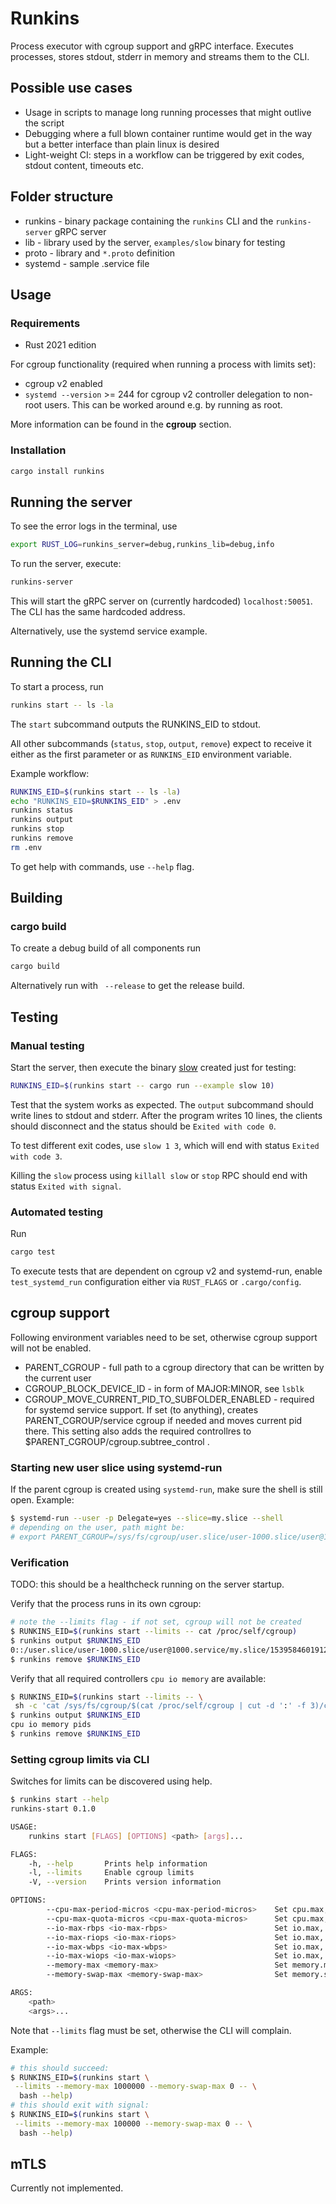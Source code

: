 # Runkins

Process executor with cgroup support and gRPC interface. Executes
processes, stores stdout, stderr in memory and streams them to the CLI.

## Possible use cases
* Usage in scripts to manage long running processes that might outlive the script
* Debugging where a full blown container runtime would get in the way but a better interface than plain linux is desired
* Light-weight CI: steps in a workflow can be triggered by exit codes, stdout content, timeouts etc.

## Folder structure
* runkins - binary package containing the `runkins` CLI and the `runkins-server` gRPC server
* lib - library used by the server, `examples/slow` binary for testing
* proto - library and `*.proto` definition
* systemd - sample .service file

## Usage
### Requirements
* Rust 2021 edition

For cgroup functionality (required when running a process with limits set):
* cgroup v2 enabled
* `systemd --version` >= 244 for cgroup v2 controller delegation to non-root users. This can be worked around e.g. by running as root.

More information can be found in the **cgroup** section.

### Installation
```sh
cargo install runkins
```

## Running the server

To see the error logs in the terminal, use
```sh
export RUST_LOG=runkins_server=debug,runkins_lib=debug,info
 ```

To run the server, execute:
```sh
runkins-server
```
This will start the gRPC server on (currently hardcoded)
`localhost:50051`. The CLI has the same hardcoded address.

Alternatively, use the systemd service example.

## Running the CLI
To start a process, run
```sh
runkins start -- ls -la
```
The `start` subcommand outputs the RUNKINS_EID to stdout.

All other subcommands (`status`, `stop`, `output`, `remove`) expect to receive it
either as the first parameter or as `RUNKINS_EID` environment variable.

Example workflow:
```sh
RUNKINS_EID=$(runkins start -- ls -la)
echo "RUNKINS_EID=$RUNKINS_EID" > .env
runkins status
runkins output
runkins stop
runkins remove
rm .env
```
To get help with commands, use `--help` flag.

## Building

### cargo build
To create a debug build of all components run
```sh
cargo build
```

Alternatively run with ` --release` to get the release build.


## Testing
### Manual testing
Start the server, then execute the binary
[slow](lib/examples/slow.rs) created just for testing:
```sh
RUNKINS_EID=$(runkins start -- cargo run --example slow 10)
```
Test that the system works as expected. The `output` subcommand
should write lines to stdout and stderr. After the program
writes 10 lines, the clients should disconnect and the status
should be `Exited with code 0`.

To test different exit codes,
use `slow 1 3`, which will end with status `Exited with code 3`.

Killing the `slow` process using `killall slow` or `stop` RPC should end with status `Exited with signal`.

### Automated testing
Run
```sh
cargo test
```
To execute tests that are dependent on cgroup v2 and systemd-run, enable `test_systemd_run` configuration
either via `RUST_FLAGS` or `.cargo/config`.

## cgroup support

Following environment variables need to be set, otherwise cgroup support will not be enabled.
* PARENT_CGROUP - full path to a cgroup directory that can be written by the current user
* CGROUP_BLOCK_DEVICE_ID - in form of MAJOR:MINOR, see `lsblk`
* CGROUP_MOVE_CURRENT_PID_TO_SUBFOLDER_ENABLED - required for systemd service support. If set (to anything), creates PARENT_CGROUP/service cgroup if needed and moves current pid there. This setting also adds the required controllres to $PARENT_CGROUP/cgroup.subtree_control .

### Starting new user slice using systemd-run

If the parent cgroup is created using `systemd-run`, make sure the shell is still open. Example:
```sh
$ systemd-run --user -p Delegate=yes --slice=my.slice --shell
# depending on the user, path might be:
# export PARENT_CGROUP=/sys/fs/cgroup/user.slice/user-1000.slice/user@1000.service/my.slice
```

### Verification
TODO: this should be a healthcheck running on the server startup.

Verify that the process runs in its own cgroup:
```sh
# note the --limits flag - if not set, cgroup will not be created
$ RUNKINS_EID=$(runkins start --limits -- cat /proc/self/cgroup)
$ runkins output $RUNKINS_EID
0::/user.slice/user-1000.slice/user@1000.service/my.slice/15395846019127741322
$ runkins remove $RUNKINS_EID
```

Verify that all required controllers `cpu io memory` are available:
```sh
$ RUNKINS_EID=$(runkins start --limits -- \
 sh -c 'cat /sys/fs/cgroup/$(cat /proc/self/cgroup | cut -d ':' -f 3)/cgroup.controllers')
$ runkins output $RUNKINS_EID
cpu io memory pids
$ runkins remove $RUNKINS_EID
```

### Setting cgroup limits via CLI
Switches for limits can be discovered using help.
```sh
$ runkins start --help
runkins-start 0.1.0

USAGE:
    runkins start [FLAGS] [OPTIONS] <path> [args]...

FLAGS:
    -h, --help       Prints help information
    -l, --limits     Enable cgroup limits
    -V, --version    Prints version information

OPTIONS:
        --cpu-max-period-micros <cpu-max-period-micros>    Set cpu.max, period part, both parts must be set together
        --cpu-max-quota-micros <cpu-max-quota-micros>      Set cpu.max, quota part, both parts must be set together
        --io-max-rbps <io-max-rbps>                        Set io.max, rbps value
        --io-max-riops <io-max-riops>                      Set io.max, riops value
        --io-max-wbps <io-max-wbps>                        Set io.max, wbps value
        --io-max-wiops <io-max-wiops>                      Set io.max, wiops value
        --memory-max <memory-max>                          Set memory.max in bytes
        --memory-swap-max <memory-swap-max>                Set memory.swap.max in bytes

ARGS:
    <path>
    <args>...
```
Note that `--limits` flag must be set, otherwise the CLI will complain.

Example:
```sh
# this should succeed:
$ RUNKINS_EID=$(runkins start \
 --limits --memory-max 1000000 --memory-swap-max 0 -- \
  bash --help)
# this should exit with signal:
$ RUNKINS_EID=$(runkins start \
 --limits --memory-max 100000 --memory-swap-max 0 -- \
  bash --help)
```

## mTLS
Currently not implemented.
